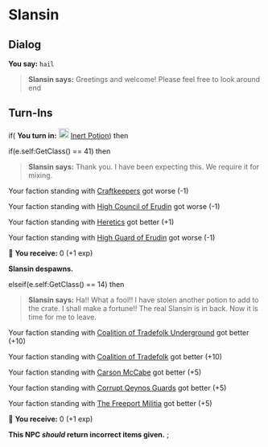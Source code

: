 # Slansin



## Dialog

**You say:** `hail`



>**Slansin says:** Greetings and welcome! Please feel free to look around
end

## Turn-Ins




if( **You turn in:** <img style="background:url(/static/icons/blank_slot.gif);width:20px;height:20px;" src="/static/icons/item_599.png" alt="" /> <a
                                href="/item/13983" data-url="13983" class="tooltip-link link">Inert Potion</a>) then


if(e.self:GetClass() == 41) then



>**Slansin says:** Thank you. I have been expecting this. We require it for mixing.







Your faction standing with [Craftkeepers](/faction/231) got worse (<span class='text-danger'>-1</span>)



Your faction standing with [High Council of Erudin](/faction/266) got worse (<span class='text-danger'>-1</span>)



Your faction standing with [Heretics](/faction/265) got better (<span class='text-success'>+1</span>)



Your faction standing with [High Guard of Erudin](/faction/267) got worse (<span class='text-danger'>-1</span>)



 &#127873; **You receive:** 0 (+1 exp)

 



**Slansin despawns.**


elseif(e.self:GetClass() == 14) then



>**Slansin says:** Ha!! What a fool!! I have stolen another potion to add to the crate. I shall make a fortune!! The real Slansin is in back. Now it is time for me to leave.



Your faction standing with [Coalition of Tradefolk Underground](/faction/336) got better (<span class='text-success'>+10</span>)



Your faction standing with [Coalition of Tradefolk](/faction/229) got better (<span class='text-success'>+10</span>)



Your faction standing with [Carson McCabe](/faction/329) got better (<span class='text-success'>+5</span>)



Your faction standing with [Corrupt Qeynos Guards](/faction/230) got better (<span class='text-success'>+5</span>)



Your faction standing with [The Freeport Militia](/faction/330) got better (<span class='text-success'>+5</span>)



 &#127873; **You receive:** 0 (+1 exp)

 


**This NPC *should* return incorrect items given.**
;

